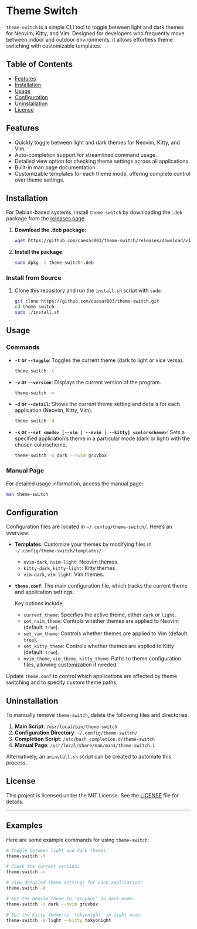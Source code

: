 # Theme Switch

`theme-switch` is a simple CLI tool to toggle between light and dark themes for Neovim, Kitty, and Vim. Designed for developers who frequently move between indoor and outdoor environments, it allows effortless theme switching with customizable templates.

## Table of Contents

-   [Features](#features)
-   [Installation](#installation)
-   [Usage](#usage)
-   [Configuration](#configuration)
-   [Uninstallation](#uninstallation)
-   [License](#license)

## Features

-   Quickly toggle between light and dark themes for Neovim, Kitty, and Vim.
-   Auto-completion support for streamlined command usage.
-   Detailed view option for checking theme settings across all applications.
-   Built-in man page documentation.
-   Customizable templates for each theme mode, offering complete control over theme settings.

## Installation

For Debian-based systems, install `theme-switch` by downloading the `.deb` package from the [releases page](https://github.com/caesar003/theme-switch/releases).

1. **Download the .deb package**:

    ```bash
    wget https://github.com/caesar003/theme-switch/releases/download/v1.0/theme-switch_1.0_amd64.deb
    ```

2. **Install the package**:

    ```bash
    sudo dpkg -i theme-switch*.deb
    ```

### Install from Source

1. Clone this repository and run the `install.sh` script with `sudo`:

    ```bash
    git clone https://github.com/caesar003/theme-switch.git
    cd theme-switch
    sudo ./install.sh
    ```

## Usage

### Commands

-   **`-t` or `--toggle`**: Toggles the current theme (dark to light or vice versa).

    ```bash
    theme-switch -t
    ```

-   **`-v` or `--version`**: Displays the current version of the program.

    ```bash
    theme-switch -v
    ```

-   **`-d` or `--detail`**: Shows the current theme setting and details for each application (Neovim, Kitty, Vim).

    ```bash
    theme-switch -d
    ```

-   **`-s` or `--set <mode> [--vim | --nvim | --kitty] <colorscheme>`**: Sets a specified application’s theme in a particular mode (dark or light) with the chosen colorscheme.

    ```bash
    theme-switch -s dark --nvim gruvbox
    ```

### Manual Page

For detailed usage information, access the manual page:

```bash
man theme-switch
```

## Configuration

Configuration files are located in `~/.config/theme-switch/`. Here’s an overview:

-   **Templates**: Customize your themes by modifying files in `~/.config/theme-switch/templates/`.

    -   `nvim-dark`, `nvim-light`: Neovim themes.
    -   `kitty-dark`, `kitty-light`: Kitty themes.
    -   `vim-dark`, `vim-light`: Vim themes.

-   **`theme.conf`**: The main configuration file, which tracks the current theme and application settings.

    Key options include:

    -   `current_theme`: Specifies the active theme, either `dark` or `light`.
    -   `set_nvim_theme`: Controls whether themes are applied to Neovim (default: `true`).
    -   `set_vim_theme`: Controls whether themes are applied to Vim (default: `true`).
    -   `set_kitty_theme`: Controls whether themes are applied to Kitty (default: `true`).
    -   `nvim_theme`, `vim_theme`, `kitty_theme`: Paths to theme configuration files, allowing customization if needed.

Update `theme.conf` to control which applications are affected by theme switching and to specify custom theme paths.

## Uninstallation

To manually remove `theme-switch`, delete the following files and directories:

1. **Main Script**: `/usr/local/bin/theme-switch`
2. **Configuration Directory**: `~/.config/theme-switch/`
3. **Completion Script**: `/etc/bash_completion.d/theme-switch`
4. **Manual Page**: `/usr/local/share/man/man1/theme-switch.1`

Alternatively, an `uninstall.sh` script can be created to automate this process.

## License

This project is licensed under the MIT License. See the [LICENSE](LICENSE) file for details.

---

## Examples

Here are some example commands for using `theme-switch`:

```bash
# Toggle between light and dark themes:
theme-switch -t

# Check the current version:
theme-switch -v

# View detailed theme settings for each application:
theme-switch -d

# Set the Neovim theme to 'gruvbox' in dark mode:
theme-switch -s dark --nvim gruvbox

# Set the Kitty theme to 'tokyonight' in light mode:
theme-switch -s light --kitty tokyonight
```
